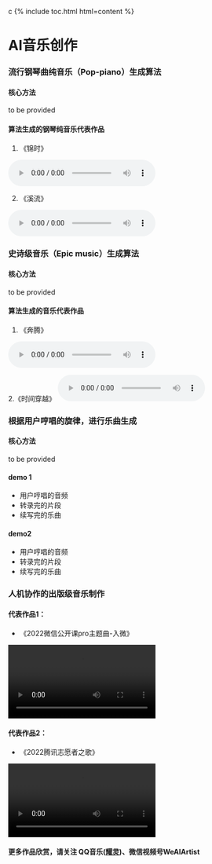 c
{% include toc.html html=content %}
# AI音乐创作

### 流行钢琴曲纯音乐（Pop-piano）生成算法

#### 核心方法
to be provided

#### 算法生成的钢琴纯音乐代表作品
1. 《锦时》
<audio controls="">
<source src="/music/resource/audio/lovely_ages.mp3" type="audio/mp3" />
</audio>

2. 《溪流》
<audio controls="">
<source src="/music/resource/audio/stream.mp3" type="audio/mp3" />
</audio>


### 史诗级音乐（Epic music）生成算法

#### 核心方法
  to be provided

#### 算法生成的音乐代表作品
1. 《奔腾》
<audio controls="">
<source src="/music/resource/audio/gallop.mp3" type="audio/mp3" />
</audio>
 
 2.《时间穿越》
<audio controls="">
<source src="/music/resource/audio/time_travel.mp3" type="audio/mp3" />
</audio>

### 根据用户哼唱的旋律，进行乐曲生成

#### 核心方法
  to be provided

#### demo 1

  - 用户哼唱的音频
  - 转录完的片段
  - 续写完的乐曲

#### demo2

  - 用户哼唱的音频
  - 转录完的片段
  - 续写完的乐曲


### 人机协作的出版级音乐制作

#### 代表作品1：

- 《2022微信公开课pro主题曲-入微》
<video width="" height="" controls>
<source src="/music/resource/video/ruwei.mov">
</video>

#### 代表作品2：

- 《2022腾讯志愿者之歌》
<video width="" height="" controls>
<source src="/music/resource/video/volunteer.mov">
</video>

#### 更多作品欣赏，请关注 QQ音乐(<a href="https://y.qq.com/n/ryqq/singer/002dUuzA0FI573/album">耀灵</a>)、微信视频号WeAIArtist
